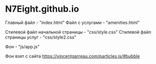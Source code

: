 # N7Eight.github.io
Главный файл - "index.html"
Файл с услугами - "amenities.html"

Стилевой файл начальной страницы - "css/style.css"
Стилевой файл страницы услуг - "css/style2.css"

Фон - "js/app.js"

Фон взят с сайта https://vincentgarreau.com/particles.js/#bubble
